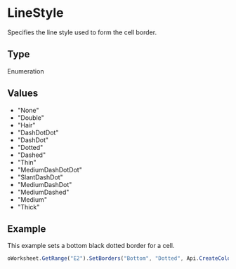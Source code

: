 # LineStyle

Specifies the line style used to form the cell border.

## Type

Enumeration

## Values

- "None"
- "Double"
- "Hair"
- "DashDotDot"
- "DashDot"
- "Dotted"
- "Dashed"
- "Thin"
- "MediumDashDotDot"
- "SlantDashDot"
- "MediumDashDot"
- "MediumDashed"
- "Medium"
- "Thick"


## Example

This example sets a bottom black dotted border for a cell.

```javascript
oWorksheet.GetRange("E2").SetBorders("Bottom", "Dotted", Api.CreateColorFromRGB(0, 0, 0));
```
